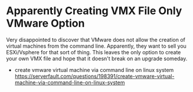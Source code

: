 # Apparently Creating VMX File Only VMware Option

Very disappointed to discover that VMware does not allow the creation of
virtual machines from the command line. Apparently, they want to sell
you ESXi/Vsphere for that sort of thing. This leaves the only option to
create your own VMX file and hope that it doesn't break on an upgrade
someday.

* create vmware virtual machine via command line on linux system  
  <https://serverfault.com/questions/198391/create-vmware-virtual-machine-via-command-line-on-linux-system>
